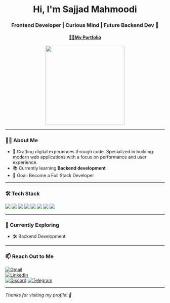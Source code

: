 <!-- Profile Header -->
<h1 align="center">Hi, I'm Sajjad Mahmoodi</h1>
<h3 align="center">Frontend Developer | Curious Mind | Future Backend Dev 🚀</h3>
<h4 align="center"><a href="https://sadge2398.github.io/sadge-portfolio/">👨‍💻My Portfolio</a></h4>

<!-- Dev SVG -->
<p align="center">
  <img src="https://cdni.iconscout.com/illustration/premium/thumb/male-php-developer-working-on-desk-illustration-download-in-svg-png-gif-file-formats--html-logo-website-development-web-software-pack-design-illustrations-5054732.png" height="250"/>
</p>

---

### 👨‍💻 About Me

- 🔭 Crafting digital experiences through code. Specialized in building modern web applications with a focus on performance and user experience.  
- 📚 Currently learning **Backend development**  
- 🎯 Goal: Become a Full Stack Developer  

---

### 🛠️ Tech Stack

<p align="left">
  <img src="https://img.shields.io/badge/JavaScript-F7DF1E?style=for-the-badge&logo=javascript&logoColor=black"/>
  <img src="https://img.shields.io/badge/Next.js-000000?style=for-the-badge&logo=next.js&logoColor=white"/>
  <img src="https://img.shields.io/badge/React-61DAFB?style=for-the-badge&logo=react&logoColor=black"/>
  <img src="https://img.shields.io/badge/HTML5-E34F26?style=for-the-badge&logo=html5&logoColor=white"/>
  <img src="https://img.shields.io/badge/CSS3-1572B6?style=for-the-badge&logo=css3&logoColor=white"/>
  <img src="https://img.shields.io/badge/Tailwind_CSS-38B2AC?style=for-the-badge&logo=tailwind-css&logoColor=white"/>
  <img src="https://img.shields.io/badge/Bootstrap-563D7C?style=for-the-badge&logo=bootstrap&logoColor=white"/>
  <img src="https://img.shields.io/badge/MUI-007FFF?style=for-the-badge&logo=mui&logoColor=white"/>
</p>

---

### 🧠 Currently Exploring

- 🛠 Backend Development

---

### 📫 Reach Out to Me

[![Gmail](https://img.shields.io/badge/Gmail-D14836?style=for-the-badge&logo=gmail&logoColor=white)](mailto:sajjadshz14@gmail.com)  
[![LinkedIn](https://img.shields.io/badge/LinkedIn-blue?style=for-the-badge&logo=linkedin&logoColor=white)](https://linkedin.com/in/sajjadmahmoodi)  
[![Discord](https://img.shields.io/badge/Discord-5865F2?style=for-the-badge&logo=discord&logoColor=white)](https://discord.com)
[![Telegram](https://img.shields.io/badge/Telegram-2CA5E0?style=for-the-badge&logo=telegram&logoColor=white)](https://t.me/Sadge_CC)


---

*Thanks for visiting my profile! 🚀*

<!--
**Sadge2398/Sadge2398** is a ✨ _special_ ✨ repository because its `README.md` (this file) appears on your GitHub profile.

Here are some ideas to get you started:

- 🔭 I’m currently working on ...
- 🌱 I’m currently learning ...
- 👯 I’m looking to collaborate on ...
- 🤔 I’m looking for help with ...
- 💬 Ask me about ...
- 📫 How to reach me: ...
- 😄 Pronouns: ...
- ⚡ Fun fact: ...
-->
